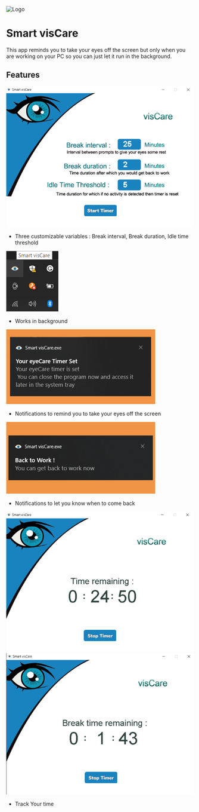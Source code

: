 
![Logo](./logo.ico)

    
# Smart visCare

This app reminds you to take your eyes off the screen but only when you are working on your PC so you can just let it run in the background.

## Features

![App Screenshot](./Screenshots/ScreenShot1.png)
- Three customizable variables : Break interval, Break duration, Idle time threshold

![App Screenshot](./Screenshots/ScreenShot2.png)
- Works in background

![App Screenshot](./Screenshots/ScreenShot3.png)
- Notifications to remind you to take your eyes off the screen

![App Screenshot](./Screenshots/ScreenShot4.png)
- Notifications to let you know when to come back

![App Screenshot](./Screenshots/ScreenShot5.png)
![App Screenshot](./Screenshots/ScreenShot6.png)
- Track Your time